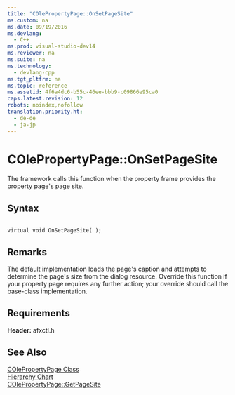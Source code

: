 ```yaml
---
title: "COlePropertyPage::OnSetPageSite"
ms.custom: na
ms.date: 09/19/2016
ms.devlang: 
  - C++
ms.prod: visual-studio-dev14
ms.reviewer: na
ms.suite: na
ms.technology: 
  - devlang-cpp
ms.tgt_pltfrm: na
ms.topic: reference
ms.assetid: 4f6a4dc6-b55c-46ee-bbb9-c09866e95ca0
caps.latest.revision: 12
robots: noindex,nofollow
translation.priority.ht: 
  - de-de
  - ja-jp
---
```

# COlePropertyPage::OnSetPageSite
The framework calls this function when the property frame provides the property page's page site.  
  
## Syntax  
  
```  
  
virtual void OnSetPageSite( );  
```  
  
## Remarks  
 The default implementation loads the page's caption and attempts to determine the page's size from the dialog resource. Override this function if your property page requires any further action; your override should call the base-class implementation.  
  
## Requirements  
 **Header:** afxctl.h  
  
## See Also  
 [COlePropertyPage Class](../vs140/COlePropertyPage-Class.md)   
 [Hierarchy Chart](../vs140/Hierarchy-Chart.md)   
 [COlePropertyPage::GetPageSite](../vs140/COlePropertyPage--GetPageSite.md)